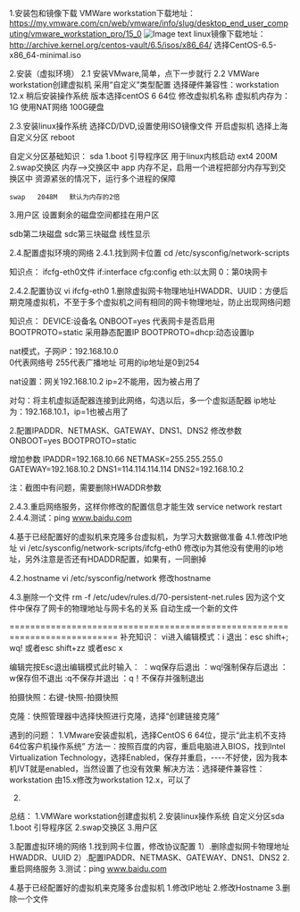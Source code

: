 
1.安装包和镜像下载
VMWare workstation下载地址：
https://my.vmware.com/cn/web/vmware/info/slug/desktop_end_user_computing/vmware_workstation_pro/15_0
![Image text](https://raw.githubusercontent.com/musictaste/java/master/image/1.png)
linux镜像下载地址：http://archive.kernel.org/centos-vault/6.5/isos/x86_64/
选择CentOS-6.5-x86_64-minimal.iso  

2.安装（虚拟环境）
2.1 安装VMware,简单，点下一步就行
2.2 VMWare workstation创建虚拟机
采用“自定义”类型配置
选择硬件兼容性：workstation 12.x
稍后安装操作系统
版本选择centOS 6 64位
修改虚拟机名称
虚拟机内存为：1G
使用NAT网络
100G硬盘



















2.3.安装linux操作系统
选择CD/DVD,设置使用ISO镜像文件
开启虚拟机
选择上海
自定义分区
reboot
















自定义分区基础知识：
sda
1.boot 引导程序区
    用于linux内核启动
    ext4 200M
2.swap交换区
    内存-->交换区中
    app  内存不足，启用一个进程把部分内存写到交换区中
    资源紧张的情况下，运行多个进程的保障

    swap   2048M   默认为内存的2倍
3.用户区
    设置剩余的磁盘空间都挂在用户区

sdb第二块磁盘
sdc第三块磁盘
线性显示


2.4.配置虚拟环境的网络
2.4.1.找到网卡位置
cd /etc/sysconfig/network-scripts

知识点：
ifcfg-eth0文件
if:interface
cfg:config
eth:以太网
0：第0块网卡

2.4.2.配置协议
vi ifcfg-eth0
1.删除虚拟网卡物理地址HWADDR、UUID：方便后期克隆虚拟机，不至于多个虚拟机之间有相同的网卡物理地址，防止出现网络问题

知识点：
DEVICE:设备名
ONBOOT=yes 代表网卡是否启用
BOOTPROTO=static  采用静态配置IP
BOOTPROTO=dhcp:动态设置Ip

nat模式，子网iP：192.168.10.0  
0代表网络号
255代表广播地址
可用的ip地址是0到254


nat设置：网关192.168.10.2
ip=2不能用，因为被占用了


对勾：将主机虚拟适配器连接到此网络，勾选以后，多一个虚拟适配器
ip地址为：192.168.10.1，ip=1也被占用了


2.配置IPADDR、NETMASK、GATEWAY、DNS1、DNS2
修改参数
ONBOOT=yes 
BOOTPROTO=static  

增加参数
IPADDR=192.168.10.66
NETMASK=255.255.255.0
GATEWAY=192.168.10.2
DNS1=114.114.114.114
DNS2=192.168.10.2


注：截图中有问题，需要删除HWADDR参数


2.4.3.重启网络服务，这样你修改的配置信息才能生效
service network restart
2.4.4.测试：ping www.baidu.com




4.基于已经配置好的虚拟机来克隆多台虚拟机，为学习大数据做准备
4.1.修改IP地址
vi /etc/sysconfig/network-scripts/ifcfg-eth0
修改ip为其他没有使用的ip地址，另外注意是否还有HDADDR配置，如果有，一同删掉

4.2.hostname
vi /etc/sysconfig/network
修改hostname


4.3.删除一个文件
rm -f /etc/udev/rules.d/70-persistent-net.rules
因为这个文件中保存了网卡的物理地址与网卡名的关系
自动生成一个新的文件




===========================================================================
补充知识：
vi进入编辑模式：i
退出：esc      shift+;     wq!
或者esc shift+zz
或者esc x 


编辑完按Esc退出编辑模式此时输入：
：wq保存后退出
：wq!强制保存后退出
：w保存但不退出
:q不保存并退出
：q！不保存并强制退出


拍摄快照：右键-快照-拍摄快照

克隆：快照管理器中选择快照进行克隆，选择“创建链接克隆”


遇到的问题：
1.VMware安装虚拟机，选择CentOS 6 64位，提示“此主机不支持64位客户机操作系统”
方法一：按照百度的内容，重启电脑进入BIOS，找到Intel Virtualization Technology，选择Enabled，保存并重启，----不好使，因为我本机IVT就是enabled，当然设置了也没有效果
解决方法：选择硬件兼容性：workstation 由15.x修改为workstation 12.x，可以了

2.
总结：
1.VMWare workstation创建虚拟机
2.安装linux操作系统
自定义分区sda
1.boot 引导程序区
2.swap交换区
3.用户区

3.配置虚拟环境的网络
1.找到网卡位置，修改协议配置
1）.删除虚拟网卡物理地址HWADDR、UUID
2）.配置IPADDR、NETMASK、GATEWAY、DNS1、DNS2
2.重启网络服务
3.测试：ping www.baidu.com

4.基于已经配置好的虚拟机来克隆多台虚拟机
1.修改IP地址
2.修改Hostname
3.删除一个文件
